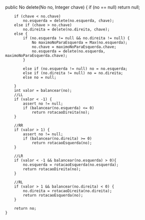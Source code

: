 public No delete(No no, Integer chave) {
        if (no == null) return null;

        if (chave < no.chave)
            no.esquerda = delete(no.esquerda, chave);
        else if (chave > no.chave)
            no.direita = delete(no.direita, chave);
        else {
            if (no.esquerda != null && no.direita != null) {
                No maximoNoParaEsquerda = Max(no.esquerda);
                no.chave = maximoNoParaEsquerda.chave;
                no.esquerda = delete(no.esquerda, maximoNoParaEsquerda.chave);
            }

            else if (no.esquerda != null) no = no.esquerda;
            else if (no.direita != null) no = no.direita;
            else no = null;

        }
        int valor = balancear(no);
        //LL
        if (valor < -1) {
            assert no != null;
            if (balancear(no.esquerda) <= 0)
                return rotacaoDireita(no);
        }

        //RR
        if (valor > 1) {
            assert no != null;
            if (balancear(no.direita) >= 0)
                return rotacaoEsquerda(no);
        }

        //LR
        if (valor < -1 && balancear(no.esquerda) > 0){
            no.esquerda = rotacaoEsquerda(no.esquerda);
            return rotacaoDireita(no);
        }

        //RL
        if (valor > 1 && balancear(no.direita) < 0) {
            no.direita = rotacaoDireita(no.direita);
            return rotacaoEsquerda(no);
        }

        return no;
    }